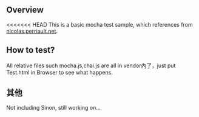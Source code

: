 ## Overview
<<<<<<< HEAD
This is a basic mocha test sample, which references from [nicolas.perriault.net](https://nicolas.perriault.net/code/2013/testing-frontend-javascript-code-using-mocha-chai-and-sinon/).

## How to test?
All relative files such mocha.js,chai.js are all in vendor內了，just put Test.html in Browser to see what happens.

## 其他
Not including Sinon, still working on...
